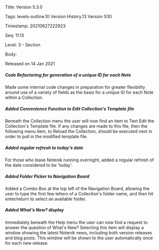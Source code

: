 Title:  Version 5.3.0

Tags:   levels-outline.10 Version History.13 Version 530

Timestamp: 20210627222923

Seq:    11.13

Level:  3 - Section

Body: 

Released on 14 Jan 2021
 
##### Code Refactoring for generation of a unique ID for each Note

Made some internal code changes in preparation for greater flexibility around use of a variety of fields as the basis for a unique ID for each Note within a Collection. 

 
##### Added Convenience Function to Edit Collection's Template file

Beneath the Collection menu the user will now find an item to Text Edit the Collection's Template file. If any changes are made to this file, then the following menu item, to Reload the Collection, should be executed next in order to pull in the modified template file. 

 
##### Added regular refresh to today's date

For those who leave Notenik running overnight, added a regular refresh of the date considered to be 'today'. 

 
##### Added Folder Picker to Navigation Board

Added a Combo Box at the top left of the Navigation Board, allowing the user to type the first few letters of a Collection's folder name, and then hit enter/return to select an available folder. 

 
##### Added What's New? display

Immediately beneath the Help menu the user can now find a request to answer the question of What's New? Selecting this item will display a window showing the latest Notenik news, including both version releases and blog posts. This window will be shown to the user automatically once for each new release.
